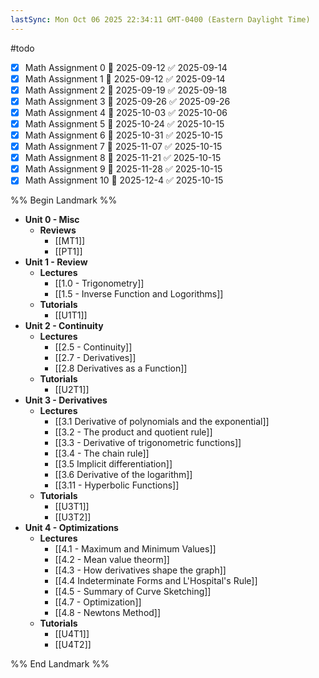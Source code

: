 ```yaml
---
lastSync: Mon Oct 06 2025 22:34:11 GMT-0400 (Eastern Daylight Time)
---
```

#todo
- [x] Math Assignment 0 📅 2025-09-12 ✅ 2025-09-14
- [x] Math Assignment 1 📅 2025-09-12 ✅ 2025-09-14
- [x] Math Assignment 2 📅 2025-09-19 ✅ 2025-09-18
- [x] Math Assignment 3 📅 2025-09-26 ✅ 2025-09-26
- [x] Math Assignment 4 📅 2025-10-03 ✅ 2025-10-06
- [x] Math Assignment 5 📅 2025-10-24 ✅ 2025-10-15
- [x] Math Assignment 6 📅 2025-10-31 ✅ 2025-10-15
- [x] Math Assignment 7 📅 2025-11-07 ✅ 2025-10-15
- [x] Math Assignment 8 📅 2025-11-21 ✅ 2025-10-15
- [x] Math Assignment 9 📅 2025-11-28 ✅ 2025-10-15
- [x] Math Assignment 10 📅 2025-12-4 ✅ 2025-10-15

%% Begin Landmark %%
- **Unit 0 - Misc**
	- **Reviews**
		- [[MT1]]
		- [[PT1]]
- **Unit 1 - Review**
	- **Lectures**
		- [[1.0 - Trigonometry]]
		- [[1.5 - Inverse Function and Logorithms]]
	- **Tutorials**
		- [[U1T1]]
- **Unit 2 - Continuity**
	- **Lectures**
		- [[2.5 - Continuity]]
		- [[2.7 - Derivatives]]
		- [[2.8 Derivatives as a Function]]
	- **Tutorials**
		- [[U2T1]]
- **Unit 3 - Derivatives**
	- **Lectures**
		- [[3.1 Derivative of polynomials and the exponential]]
		- [[3.2 - The product and quotient rule]]
		- [[3.3 - Derivative of trigonometric functions]]
		- [[3.4 - The chain rule]]
		- [[3.5 Implicit differentiation]]
		- [[3.6 Derivative of the logarithm]]
		- [[3.11 - Hyperbolic Functions]]
	- **Tutorials**
		- [[U3T1]]
		- [[U3T2]]
- **Unit 4 - Optimizations**
	- **Lectures**
		- [[4.1 - Maximum and Minimum Values]]
		- [[4.2 - Mean value theorm]]
		- [[4.3 - How derivatives shape the graph]]
		- [[4.4 Indeterminate Forms and L'Hospital's Rule]]
		- [[4.5 - Summary of Curve Sketching]]
		- [[4.7 - Optimization]]
		- [[4.8 - Newtons Method]]
	- **Tutorials**
		- [[U4T1]]
		- [[U4T2]]

%% End Landmark %%
